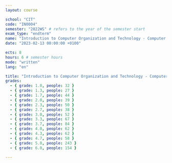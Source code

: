 ```yaml
---
layout: course

school: "CIT"
code: "IN0004"
semester: "2022WS" # refers to the year of the semester start
exam_type: "endterm"
name: "Introduction to Computer Organization and Technology - Computer Architecture"
date: "2023-02-13 00:00:00 +0100"

ects: 8
hours: 6 # semester hours
mode: "written"
lang: "en"

title: "Introduction to Computer Organization and Technology - Computer Architecture 2022WS Endterm"
grades:
  - { grade: 1.0, people: 32 }
  - { grade: 1.3, people: 27 }
  - { grade: 1.7, people: 44 }
  - { grade: 2.0, people: 39 }
  - { grade: 2.3, people: 50 }
  - { grade: 2.7, people: 38 }
  - { grade: 3.0, people: 52 }
  - { grade: 3.3, people: 67 }
  - { grade: 3.7, people: 84 }
  - { grade: 4.0, people: 62 }
  - { grade: 4.3, people: 62 }
  - { grade: 4.7, people: 58 }
  - { grade: 5.0, people: 243 }
  - { grade: 6.0, people: 154 }

---
```



